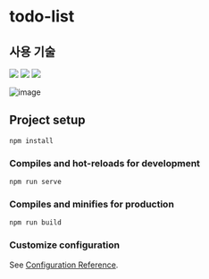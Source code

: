 # todo-list

## 사용 기술
<img src="https://img.shields.io/badge/vue-4FC08D?style=for-the-badge&logo=vue&logoColor=white"> <img src="https://img.shields.io/badge/typescript-3178C6?style=for-the-badge&logo=typescript&logoColor=white"> <img src="https://img.shields.io/badge/bootstrap-7952B3?style=for-the-badge&logo=bootstrap&logoColor=white">


![image](https://github.com/kimdayeon37/Vue.ts.bootstrap-TodoList/assets/93921784/ace749a0-793e-44f9-a717-839b52d99efc)

## Project setup
```
npm install
```

### Compiles and hot-reloads for development
```
npm run serve
```

### Compiles and minifies for production
```
npm run build
```

### Customize configuration
See [Configuration Reference](https://cli.vuejs.org/config/).
